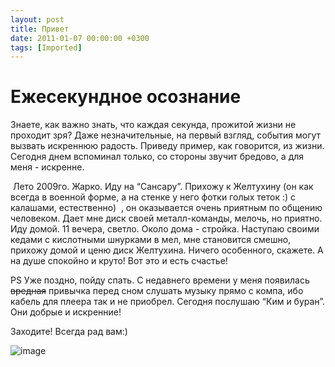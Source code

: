 ```yaml
---
layout: post
title: Привет
date: 2011-01-07 00:00:00 +0300
tags: [Imported]
---
```

# Ежесекундное осознание

Знаете, как важно знать, что каждая секунда, прожитой жизни не проходит зря? Даже незначительные, на первый взгляд, события могут вызвать искреннюю радость. Приведу пример, как говорится, из жизни. Сегодня днем вспоминал только, со стороны звучит бредово, а для меня - искренне.

 Лето 2009го. Жарко. Иду на “Сансару”. Прихожу к Желтухину (он как всегда в военной форме, а на стенке у него фотки голых теток :) с калашами, естественно)  , он оказывается очень приятным по общению человеком. Дает мне диск своей металл-команды, мелочь, но приятно. Иду домой. 11 вечера, светло. Около дома - стройка. Наступаю своими кедами с кислотными шнурками в мел, мне становится смешно, прихожу домой и ценю диск Желтухина. Ничего особенного, скажете. А на душе спокойно и круто! Вот это и есть счастье!

PS Уже поздно, пойду спать. С недавнего времени у меня появилась ~~вредная~~ привычка перед сном слушать музыку прямо с компа, ибо кабель для плеера так и не приобрел. Сегодня послушаю “Ким и буран”. Они добрые и искренние!

Заходите! Всегда рад вам:)

![image](http://media.tumblr.com/tumblr_leobxoKT5h1qfp23s.jpg)